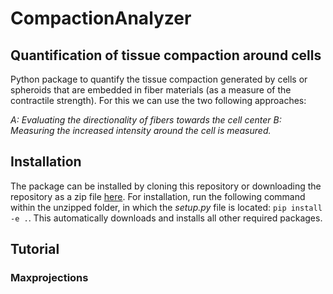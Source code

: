 # CompactionAnalyzer 

## Quantification of tissue compaction around cells

Python package to quantify the tissue compaction generated by cells or spheroids that are embedded in fiber materials (as a measure of the contractile strength). For this we can use the two following approaches:

*A: Evaluating the directionality of fibers towards the cell center* 
*B: Measuring the increased intensity around the cell is measured.*




## Installation
The package can be installed by cloning this repository or downloading the repository as a zip file [here](https://github.com/davidbhr/CompactionAnalyzer/zipball/master). For installation, run the following command within the unzipped folder, in which the *setup.py* file is located: `pip install -e .`. This automatically downloads and installs all other required packages.

## Tutorial


### Maxprojections



